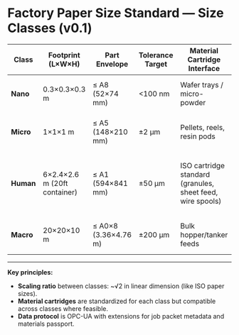# Factory Paper Size Standard — Size Classes (v0.1)

| Class     | Footprint (L×W×H) | Part Envelope | Tolerance Target | Material Cartridge Interface | Energy Port               | Data Port & Protocol         |
|-----------|-------------------|---------------|------------------|------------------------------|---------------------------|------------------------------|
| **Nano**  | 0.3×0.3×0.3 m     | ≤ A8 (52×74 mm) | <100 nm          | Wafer trays / micro-powder   | 48V DC / USB-PD           | GigE Vision, OPC-UA nano     |
| **Micro** | 1×1×1 m           | ≤ A5 (148×210 mm) | ±2 µm          | Pellets, reels, resin pods   | 48V DC                    | OPC-UA micro profile         |
| **Human** | 6×2.4×2.6 m (20ft container) | ≤ A1 (594×841 mm) | ±50 µm | ISO cartridge standard (granules, sheet feed, wire spools) | 400V 3-phase AC + 48V DC bus | OPC-UA full + REST API       |
| **Macro** | 20×20×10 m        | ≤ A0×8 (3.36×4.76 m) | ±200 µm      | Bulk hopper/tanker feeds     | 400V+ AC + HV DC bus      | OPC-UA macro profile         |

---

**Key principles:**
- **Scaling ratio** between classes: ~√2 in linear dimension (like ISO paper sizes).
- **Material cartridges** are standardized for each class but compatible across classes where feasible.
- **Data protocol** is OPC-UA with extensions for job packet metadata and materials passport.